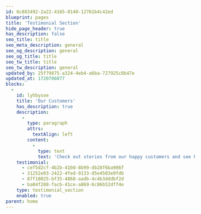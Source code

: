 ```yaml
---
id: 6c883492-2a22-4165-8140-12761b4c42ed
blueprint: pages
title: 'Testimonial Section'
hide_page_header: true
has_description: false
seo_title: title
seo_meta_description: general
seo_og_description: general
seo_og_title: title
seo_tw_title: title
seo_tw_description: general
updated_by: 25f79875-a324-4eb4-a6ba-727925c8b47e
updated_at: 1720706077
blocks:
  -
    id: lyhbysoe
    title: 'Our Customers'
    has_description: true
    description:
      -
        type: paragraph
        attrs:
          textAlign: left
        content:
          -
            type: text
            text: 'Check out stories from our happy customers and see how Milano furniture is making homes better.'
    testimonial:
      - cef5d2cf-4b2b-410d-8b99-db28f6ba906f
      - 31252e03-2422-4fed-9133-d5e4503e9fdb
      - 87f10025-bf35-4868-aadb-4c4b3dddbf2d
      - ba04f288-facb-41ce-a869-6c86b52dff4e
    type: testimonial_section
    enabled: true
parent: home
---
```

